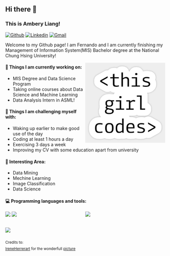 ## Hi there 👋

<!--
**amberyliang/amberyliang** is a ✨ _special_ ✨ repository because its `README.md` (this file) appears on your GitHub profile.

Here are some ideas to get you started:

- 🔭 I’m currently working on ...
- 🌱 I’m currently learning ...
- 👯 I’m looking to collaborate on ...
- 🤔 I’m looking for help with ...
- 💬 Ask me about ...
- 📫 How to reach me: ...
- 😄 Pronouns: ...
- ⚡ Fun fact: ...
-->


### This is Ambery Liang!
 
[![Github](https://img.shields.io/badge/-Github-000?style=flat&logo=Github&logoColor=white)](https://github.com/amberyliang)
[![Linkedin](https://img.shields.io/badge/-LinkedIn-blue?style=flat&logo=Linkedin&logoColor=white)](https://www.linkedin.com/in/ambery-liang-749368227/)
[![Gmail](https://img.shields.io/badge/-Gmail-c14438?style=flat&logo=Gmail&logoColor=white)](mailto:angelliang112@gmail.com)
 
Welcome to my Github page! I am Fernando and I am currently finishing my Management of Information System(MIS) Bachelor degree at the National Chung Hsing University!  
 
<img align="right" alt="img" src="https://github.com/amberyliang/amberyliang/blob/main/S__17793167.jpg" width="50%" height="auto" />
 
 
#### 🌱 Things I am currently working on: 
- MIS  Degree and Data Science Program  
- Taking online courses about Data Science and Machine Learning
- Data Analysis Intern in ASML!
<!-- - Business practices on [bi4 Group Spain](https://github.com/bi4group) 🚀 *coming soon* -->
 
#### :muscle: Things I am challenging myself with:
- Waking up earlier to make good use of the day
- Coding at least 1 hours a day
- Exercising 3 days a week
- Improving my CV with some education apart from university

#### 🔭  Interesting Area:
- Data Mining
- Mechine Learning
- Image Classification
- Data Science
 
#### :computer: Programming languages and tools: 
<p>
	<img width="50%" align="right" src="https://github-readme-stats.vercel.app/api?username=amberyliang&show_icons=true&hide_border=true" />
 
<code><img width="10%" src="https://www.vectorlogo.zone/logos/java/java-ar21.svg"></code>
<code><img width="10%" src="https://www.vectorlogo.zone/logos/python/python-ar21.svg"></code>
<!--<code><img width="8%" src="https://www.vectorlogo.zone/logos/r-project/r-project-icon.svg"></code>-->
<br />
<!-- <code><img width="10%" src="https://www.vectorlogo.zone/logos/pocoo_flask/pocoo_flask-ar21.svg"></code>-->
<code><img width="10%" src="https://www.vectorlogo.zone/logos/mysql/mysql-ar21.svg"></code>
<!-- <code><img width="10%" src="https://www.vectorlogo.zone/logos/mongodb/mongodb-ar21.svg"></code>
<br />
<code><img width="10%" src="https://www.vectorlogo.zone/logos/apache_spark/apache_spark-ar21.svg"></code>
<code><img width="10%" src="https://www.vectorlogo.zone/logos/apache_hadoop/apache_hadoop-ar21.svg"></code>
<code><img width="10%" src="https://www.vectorlogo.zone/logos/git-scm/git-scm-ar21.svg"></code>-->
</p>
 
<sub>Credits to: <br/>[IreneHerrerart](https://www.artstation.com/ireneherrera) for the wonderfull [picture](https://github.com/FernandoRoldan93/FernandoRoldan93/blob/master/cover_image.jpg)</sub>
